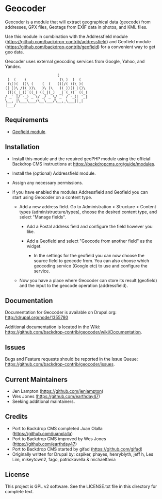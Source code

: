 Geocoder
========

Geocoder is a module that will extract geographical data (geocode) from
addresses, GPX files, Geotags from EXIF data in photos, and KML files.

Use this module in combination with the Addressfield module
(https://github.com/backdrop-contrib/addressfield) and Geofield module
(https://github.com/backdrop-contrib/geofield) for a convenient way to get
geo data.

Geocoder uses external geocoding services from Google, Yahoo, and Yandex.

```
                        (
 (  (    (               )\ )  (  (
 )\))(  ))\ (    (  (   (()/( ))\ )(
((_))\ /((_))\   )\ )\   ((_))((_|()\
 (()(_|_)) ((_) ((_|(_)  _| (_))  ((_)
/ _` |/ -_) _ \/ _/ _ \/ _` / -_)| '_|
\__, |\___\___/\__\___/\__,_\___||_|
|___/
```

Requirements
------------

- [Geofield module](https://backdropcms.org/project/geofield).


Installation
------------

- Install this module and the required geoPHP module using the official
  Backdrop CMS instructions at https://backdropcms.org/guide/modules.

- Install the (optional) Addressfield module.

- Assign any necessary permissions.

- If you have enabled the modules Addressfield and Geofield you can start using
  Geocoder on a content type.

  - Add a new address field. Go to Administration > Structure > Content types
    (admin/structure/types), choose the desired content type, and select
    "Manage fields".

    - Add a Postal address field and configure the field however you like.

    - Add a Geofield and select "Geocode from another field" as the widget.

      - In the settings for the geofield you can now choose the source field to
        geocode from. You can also choose which geocoding service (Google etc)
        to use and configure the service.

  - Now you have a place where Geocoder can store its result (geofield) and the
    input to the geocode operation (addressfield).


Documentation
-------------

Documentation for Geocoder is available on Drupal.org:
http://drupal.org/node/1355780

Additional documentation is located in the Wiki:
https://github.com/backdrop-contrib/geocoder/wiki/Documentation.

Issues
------

Bugs and Feature requests should be reported in the Issue Queue:
https://github.com/backdrop-contrib/geocoder/issues.


Current Maintainers
-------------------

- Jen Lampton (https://github.com/jenlampton)
- Wes Jones (https://github.com/earthday47)
- Seeking additional maintainers.

Credits
-------

- Port to Backdrop CMS completed Juan Olalla (https://github.com/juanolalla)
- Port to Backdrop CMS improved by Wes Jones (https://github.com/earthday47)
- Port to Backdrop CMS started by gifad (https://github.com/gifad)
- Originally written for Drupal by: cspiker, phayes, henryblyth, jeff h,
  Les Lim, mikeytown2, fago, patrickavella & michaelfavia

License
-------

This project is GPL v2 software. See the LICENSE.txt file in this directory for
complete text.
